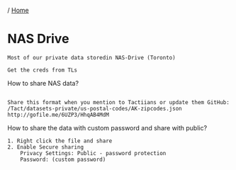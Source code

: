 / [Home](index.md)

# NAS Drive




```
Most of our private data storedin NAS-Drive (Toronto)

Get the creds from TLs
```


How to share NAS data?
```

Share this format when you mention to Tactiians or update them GitHub:
/Tact/datasets-private/us-postal-codes/AK-zipcodes.json
http://gofile.me/6UZP3/HhqAB4MdM

```


How to share the data with custom password and share with public?
```
1. Right click the file and share
2. Enable Secure sharing
    Privacy Settings: Public - password protection
    Password: (custom password)
```